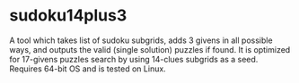 # sudoku14plus3
A tool which takes list of sudoku subgrids, adds 3 givens in all possible ways, and outputs the valid (single solution) puzzles if found.
It is optimized for 17-givens puzzles search by using 14-clues subgrids as a seed.
Requires 64-bit OS and is tested on Linux.